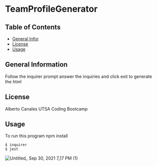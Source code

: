# TeamProfileGenerator

## Table of Contents
* [General Infor](#general-information)
* [License](#license)
* [Usage](#usage)
## General Information
Follow the inquirer prompt answer the inquiries and click exit to generate the html
## License
Alberto Canales UTSA Coding Bootcamp
## Usage
To run this program npm install

```
$ inquirer
$ jest

```

![Untitled_ Sep 30, 2021 7_17 PM (1)](https://user-images.githubusercontent.com/81657151/135547873-73b94a72-a5d9-41a3-bc6c-f39592d4dd89.gif)
